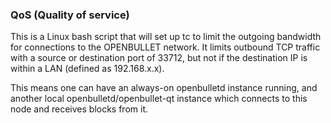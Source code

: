 ### QoS (Quality of service) ###

This is a Linux bash script that will set up tc to limit the outgoing bandwidth for connections to the OPENBULLET network. It limits outbound TCP traffic with a source or destination port of 33712, but not if the destination IP is within a LAN (defined as 192.168.x.x).

This means one can have an always-on openbulletd instance running, and another local openbulletd/openbullet-qt instance which connects to this node and receives blocks from it.
